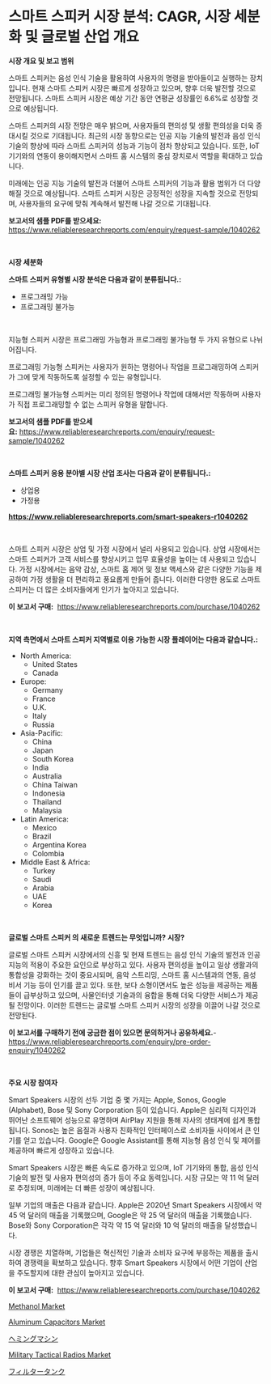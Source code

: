 <p><h1>스마트 스피커 시장 분석: CAGR, 시장 세분화 및 글로벌 산업 개요</h1></p><p><strong>시장 개요 및 보고 범위</strong></p>
<p><p>스마트 스피커는 음성 인식 기술을 활용하여 사용자의 명령을 받아들이고 실행하는 장치입니다. 현재 스마트 스피커 시장은 빠르게 성장하고 있으며, 향후 더욱 발전할 것으로 전망됩니다. 스마트 스피커 시장은 예상 기간 동안 연평균 성장률인 6.6%로 성장할 것으로 예상됩니다. </p><p>스마트 스피커의 시장 전망은 매우 밝으며, 사용자들의 편의성 및 생활 편의성을 더욱 증대시킬 것으로 기대됩니다. 최근의 시장 동향으로는 인공 지능 기술의 발전과 음성 인식 기술의 향상에 따라 스마트 스피커의 성능과 기능이 점차 향상되고 있습니다. 또한, IoT 기기와의 연동이 용이해지면서 스마트 홈 시스템의 중심 장치로서 역할을 확대하고 있습니다.</p><p>미래에는 인공 지능 기술의 발전과 더불어 스마트 스피커의 기능과 활용 범위가 더 다양해질 것으로 예상됩니다. 스마트 스피커 시장은 긍정적인 성장을 지속할 것으로 전망되며, 사용자들의 요구에 맞춰 계속해서 발전해 나갈 것으로 기대됩니다.</p></p>
<p><strong>보고서의 샘플 PDF를 받으세요:</strong> <a href="https://www.reliableresearchreports.com/enquiry/request-sample/1040262">https://www.reliableresearchreports.com/enquiry/request-sample/1040262</a></p>
<p>&nbsp;</p>
<p><strong>시장 세분화</strong></p>
<p><strong>스마트 스피커 유형별 시장 분석은 다음과 같이 분류됩니다.:</strong></p>
<p><ul><li>프로그래밍 가능</li><li>프로그래밍 불가능</li></ul></p>
<p>&nbsp;</p>
<p><p>지능형 스피커 시장은 프로그래밍 가능형과 프로그래밍 불가능형 두 가지 유형으로 나뉘어집니다. </p><p>프로그래밍 가능형 스피커는 사용자가 원하는 명령어나 작업을 프로그래밍하여 스피커가 그에 맞게 작동하도록 설정할 수 있는 유형입니다. </p><p>프로그래밍 불가능형 스피커는 미리 정의된 명령어나 작업에 대해서만 작동하며 사용자가 직접 프로그래밍할 수 없는 스피커 유형을 말합니다.</p></p>
<p><strong>보고서의 샘플 PDF를 받으세요:</strong>&nbsp;<a href="https://www.reliableresearchreports.com/enquiry/request-sample/1040262">https://www.reliableresearchreports.com/enquiry/request-sample/1040262</a></p>
<p>&nbsp;</p>
<p><strong> 스마트 스피커 응용 분야별 시장 산업 조사는 다음과 같이 분류됩니다.:</strong></p>
<p><ul><li>상업용</li><li>가정용</li></ul></p>
<p><strong><a href="https://www.reliableresearchreports.com/smart-speakers-r1040262">https://www.reliableresearchreports.com/smart-speakers-r1040262</a></strong></p>
<p>&nbsp;</p>
<p><p>스마트 스피커 시장은 상업 및 가정 시장에서 널리 사용되고 있습니다. 상업 시장에서는 스마트 스피커가 고객 서비스를 향상시키고 업무 효율성을 높이는 데 사용되고 있습니다. 가정 시장에서는 음악 감상, 스마트 홈 제어 및 정보 액세스와 같은 다양한 기능을 제공하여 가정 생활을 더 편리하고 풍요롭게 만들어 줍니다. 이러한 다양한 용도로 스마트 스피커는 더 많은 소비자들에게 인기가 높아지고 있습니다.</p></p>
<p><strong>이 보고서 구매:</strong>&nbsp; <a href="https://www.reliableresearchreports.com/purchase/1040262">https://www.reliableresearchreports.com/purchase/1040262</a></p>
<p>&nbsp;</p>
<p><strong>지역 측면에서 스마트 스피커 지역별로 이용 가능한 시장 플레이어는 다음과 같습니다.:</strong></p>
<p><ul>
    <li>
        North America:
        <ul>
            <li>United States</li>
            <li>Canada</li>
        </ul>
    </li>
    <li>
        Europe:
        <ul>
            <li>Germany</li>
            <li>France</li>
            <li>U.K.</li>
            <li>Italy</li>
            <li>Russia</li>
        </ul>
    </li>
    <li>
        Asia-Pacific:
        <ul>
            <li>China</li>
            <li>Japan</li>
            <li>South Korea</li>
            <li>India</li>
            <li>Australia</li>
            <li>China Taiwan</li>
            <li>Indonesia</li>
            <li>Thailand</li>
            <li>Malaysia</li>
        </ul>
    </li>
    <li>
        Latin America:
        <ul>
            <li>Mexico</li>
            <li>Brazil</li>
            <li>Argentina Korea</li>
            <li>Colombia</li>
        </ul>
    </li>
    <li>
        Middle East & Africa:
        <ul>
            <li>Turkey</li>
            <li>Saudi</li>
            <li>Arabia</li>
            <li>UAE</li>
            <li>Korea</li>
        </ul>
    </li>
    </ul></p>
<p>&nbsp;</p>
<p><strong>글로벌 스마트 스피커 의 새로운 트렌드는 무엇입니까? 시장?</strong></p>
<p><p>글로벌 스마트 스피커 시장에서의 신흥 및 현재 트렌드는 음성 인식 기술의 발전과 인공 지능의 적용이 주요한 요인으로 부상하고 있다. 사용자 편의성을 높이고 일상 생활과의 통합성을 강화하는 것이 중요시되며, 음악 스트리밍, 스마트 홈 시스템과의 연동, 음성 비서 기능 등이 인기를 끌고 있다. 또한, 보다 소형이면서도 높은 성능을 제공하는 제품들이 급부상하고 있으며, 사물인터넷 기술과의 융합을 통해 더욱 다양한 서비스가 제공될 전망이다. 이러한 트렌드는 글로벌 스마트 스피커 시장의 성장을 이끌어 나갈 것으로 전망된다.</p></p>
<p><strong>이 보고서를 구매하기 전에 궁금한 점이 있으면 문의하거나 공유하세요.</strong>- <a href="https://www.reliableresearchreports.com/enquiry/pre-order-enquiry/1040262">https://www.reliableresearchreports.com/enquiry/pre-order-enquiry/1040262</a></p>
<p>&nbsp;</p>
<p><strong>주요 시장 참여자</strong></p>
<p><p>Smart Speakers 시장의 선두 기업 중 몇 가지는 Apple, Sonos, Google (Alphabet), Bose 및 Sony Corporation 등이 있습니다. Apple은 심리적 디자인과 뛰어난 소프트웨어 성능으로 유명하며 AirPlay 지원을 통해 자사의 생태계에 쉽게 통합됩니다. Sonos는 높은 음질과 사용자 친화적인 인터페이스로 소비자들 사이에서 큰 인기를 얻고 있습니다. Google은 Google Assistant를 통해 지능형 음성 인식 및 제어를 제공하며 빠르게 성장하고 있습니다.</p><p>Smart Speakers 시장은 빠른 속도로 증가하고 있으며, IoT 기기와의 통합, 음성 인식 기술의 발전 및 사용자 편의성의 증가 등이 주요 동력입니다. 시장 규모는 약 11 억 달러로 추정되며, 미래에는 더 빠른 성장이 예상됩니다.</p><p>일부 기업의 매출은 다음과 같습니다. Apple은 2020년 Smart Speakers 시장에서 약 45 억 달러의 매출을 기록했으며, Google은 약 25 억 달러의 매출을 기록했습니다. Bose와 Sony Corporation은 각각 약 15 억 달러와 10 억 달러의 매출을 달성했습니다.</p><p>시장 경쟁은 치열하며, 기업들은 혁신적인 기술과 소비자 요구에 부응하는 제품을 출시하여 경쟁력을 확보하고 있습니다. 향후 Smart Speakers 시장에서 어떤 기업이 산업을 주도할지에 대한 관심이 높아지고 있습니다.</p></p>
<p><strong>이 보고서 구매:</strong>&nbsp;&nbsp;<a href="https://www.reliableresearchreports.com/purchase/1040262">https://www.reliableresearchreports.com/purchase/1040262</a></p>
<p><p><a href="https://issuu.com/reportprime-2/docs/methanol-market-size-2030.pptx">Methanol Market</a></p><p><a href="https://issuu.com/reportprime-2/docs/aluminum-capacitors-market-size-2030.pptx">Aluminum Capacitors Market</a></p><p><a href="https://github.com/DonaldShaw1965/Market-Research-Report-List-1/blob/main/536710620259.md">ヘミングマシン</a></p><p><a href="https://github.com/mauripalmi/Market-Research-Report-List-2/blob/main/military-tactical-radios-market.md">Military Tactical Radios Market</a></p><p><a href="https://github.com/oqxogxyvqe90775/Market-Research-Report-List-1/blob/main/181143920258.md">フィルタータンク</a></p></p>